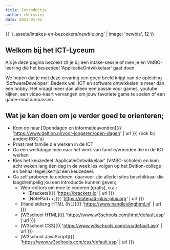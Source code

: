 ```yaml
---
title: Introductie
author: rkerssies
date: 2023-01-01
---
```


{{ '/_assets/intakes-en-bezoekers/newbie.png' | image: 'newbie', 12 }}

## Welkom bij het ICT-Lyceum
Als je deze pagina bezoekt zit je bij een intake-sessie of men je en VMBO-leerling die 
het keuzedeel 'ApplicatieOntwikkelaar' gaat doen.

We hopen dat je met deze ervaring een goed beeld krijgt van de opleiding 'SoftwareDeveloper'.
Bedenk wel; ICT en software ontwikkelen is meer dan een hobby. Het vraagt meer dan alleen een passie voor games, 
youtube kijken, een video-kaart vervangen om jouw favoriete game te spelen of een game-mod aanpassen...  



## Wat je kan doen om je verder goed te orienteren;
* Kom op naar [Opendagen en informatieavonden]({{ 'https://www.deltion.nl/voor-jongeren/open-dagen' | url }}) (ook bij andere ROC's)
* Praat met familie die werken in de ICT
* Ga een werkdagje mee naar het werk van familie/vrienden die in de ICT werken
* Kies het keuzedeel 'ApplicatieOntwikkelaar' (VMBO-scholen) en kom acht weken lang één dag in de week les 
 volgen op het Deltion-college en behaal tegelijkertijd een keuzedeel.
* Ga zelf proberen te coderen, daarvoor zijn allerlei sites beschikbaar die 
  laagdrempelig jou een introductie kunnen geven;
  * Web-editors om mee te coderen (gratis), o.a.:
    * [Brackets]({{ 'https://brackets.io' | url }})
    * [NotePad++]({{ 'https://notepad-plus-plus.org' | url }})
  * [Handleidieng HTML (NL)]({{ 'https://www.handleidinghtml.nl' | url }})
  * [W3school HTML]({{ 'https://www.w3schools.com/html/default.asp' | url }})
  * [W3school CSS]({{ 'https://www.w3schools.com/css/default.asp' | url }})
  * [W3school JavaScript]({{ 'https://www.w3schools.com/css/default.asp' | url }})
  
